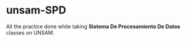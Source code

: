 # unsam-SPD
 
All the practice done while taking **Sistema De Procesamiento De Datos** classes on UNSAM.
